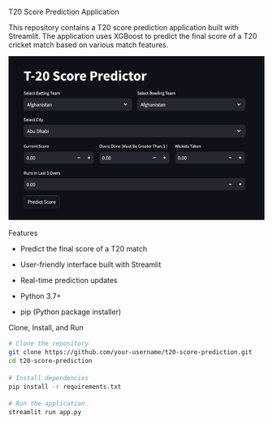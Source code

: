 T20 Score Prediction Application

This repository contains a T20 score prediction application built with Streamlit. The application uses XGBoost to predict the final score of a T20 cricket match based on various match features.

![App Screenshot](Capture.png)

 Features

- Predict the final score of a T20 match
- User-friendly interface built with Streamlit
- Real-time prediction updates



- Python 3.7+
- pip (Python package installer)

 Clone, Install, and Run

```bash
# Clone the repository
git clone https://github.com/your-username/t20-score-prediction.git
cd t20-score-prediction

# Install dependencies
pip install -r requirements.txt

# Run the application
streamlit run app.py

